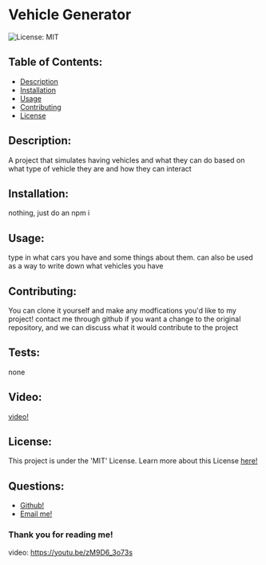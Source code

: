
# Vehicle Generator

![License: MIT](https://img.shields.io/badge/License-MIT-yellow.svg)


## Table of Contents:
- [Description](#description)
- [Installation](#installation)
- [Usage](#usage)
- [Contributing](#contributing)
- [License](#license)


## Description:
A project that simulates having vehicles and what they can do based on what type of vehicle they are and how they can interact


## Installation:
nothing, just do an npm i

## Usage:
type in what cars you have and some things about them. can also be used as a way to write down what vehicles you have

## Contributing:
You can clone it yourself and make any modfications you'd like to my project! contact me through github if you want a change to the original repository, and we can discuss what it would contribute to the project

## Tests:
none

## Video:
[video!](https://youtu.be/zM9D6_3o73s)

## License:
This project is under the 'MIT' License.
Learn more about this License [here!](https://opensource.org/licenses/MIT)

## Questions:
- [Github!](http://www.github.com/limboden)
- [Email me!](mailto:imbodenlu@gmail.com)


### Thank you for reading me!



video: https://youtu.be/zM9D6_3o73s

